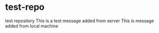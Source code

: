 # test-repo
test repository
This is a test message added from server
This is message added from local machine
